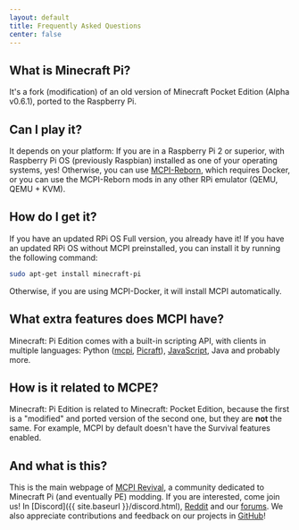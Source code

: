 ```yaml
---
layout: default
title: Frequently Asked Questions
center: false
---
```


## What is Minecraft Pi?

It's a fork (modification) of an old version of Minecraft Pocket Edition (Alpha v0.6.1), ported to the Raspberry Pi.

## Can I play it?

It depends on your platform: If you are in a Raspberry Pi 2 or superior, with Raspberry Pi OS (previously Raspbian) installed as one of your operating systems, yes! Otherwise, you can use [MCPI-Reborn](https://gitea.thebrokenrail.com/TheBrokenRail/minecraft-pi-reborn), which requires Docker, or you can use the MCPI-Reborn mods in any other RPi emulator (QEMU, QEMU + KVM).

## How do I get it?

If you have an updated RPi OS Full version, you already have it! If you have an updated RPi OS without MCPI preinstalled, you can install it by running the following command:

```sh
sudo apt-get install minecraft-pi
```

Otherwise, if you are using MCPI-Docker, it will install MCPI automatically.

## What extra features does MCPI have?

Minecraft: Pi Edition comes with a built-in scripting API, with clients in multiple languages: Python ([mcpi](https://github.com/martinohanlon/mcpi), [Picraft](https://picraft.readthedocs.io/)), [JavaScript](https://github.com/mdnorman/node-mcpi), Java and probably more.

## How is it related to MCPE?

Minecraft: Pi Edition is related to Minecraft: Pocket Edition, because the first is a "modified" and ported version of the second one, but they are **not** the same. For example, MCPI by default doesn't have the Survival features enabled.

## And what is this?

This is the main webpage of [MCPI Revival](https://github.com/MCPI-Devs), a community dedicated to Minecraft Pi (and eventually PE) modding. If you are interested, come join us! In [Discord]({{ site.baseurl }}/discord.html), [Reddit](https://old.reddit.com/r/MCPIDevs) and our [forums](https://mcpi-devs.freeforums.net/). We also appreciate contributions and feedback on our projects in [GitHub](https://github.com/MCPI-Devs)!
